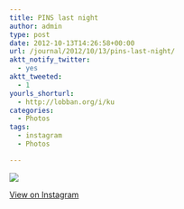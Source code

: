 ```yaml
---
title: PINS last night
author: admin
type: post
date: 2012-10-13T14:26:58+00:00
url: /journal/2012/10/13/pins-last-night/
aktt_notify_twitter:
  - yes
aktt_tweeted:
  - 1
yourls_shorturl:
  - http://lobban.org/i/ku
categories:
  - Photos
tags:
  - instagram
  - Photos

---
```

![][1]

[View on Instagram][2]

 [1]: http://lobban.org/wp-content/uploads/HLIC/91bab5a0ddf75ab96a71b2f638c95de0.jpg
 [2]: http://instagr.am/p/Quc0yPqloA/